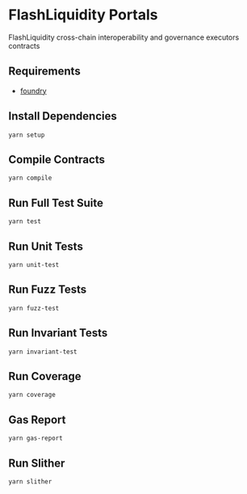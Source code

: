 # FlashLiquidity Portals

FlashLiquidity cross-chain interoperability and governance executors contracts

## Requirements

- [foundry](https://book.getfoundry.sh/getting-started/installation)

## Install Dependencies

`yarn setup`

## Compile Contracts

`yarn compile`

## Run Full Test Suite

`yarn test`

## Run Unit Tests

`yarn unit-test`

## Run Fuzz Tests

`yarn fuzz-test`

## Run Invariant Tests

`yarn invariant-test`

## Run Coverage

`yarn coverage`

## Gas Report

`yarn gas-report`

## Run Slither

`yarn slither`


